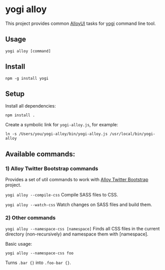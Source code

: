 # yogi alloy

This project provides common [AlloyUI](http://alloyui.com) tasks for [yogi](http://yui.github.com/yogi) command line tool.

## Usage

	yogi alloy [command]
	
## Install

	npm -g install yogi

## Setup

Install all dependencies:

	npm install .

Create a symbolic link for `yogi-alloy.js`, for example:

	ln -s /Users/you/yogi-alloy/bin/yogi-alloy.js /usr/local/bin/yogi-alloy

## Available commands:

### 1) Alloy Twitter Bootstrap commands

Provides a set of util commands to work with [Alloy Twitter Bootstrap](http://github.com/eduardolundgren/alloy-twitter-bootstrap) project.

`yogi alloy --compile-css`
Compile SASS files to CSS.

`yogi alloy --watch-css`
Watch changes on SASS files and build them.

### 2) Other commands

`yogi alloy --namespace-css [namespace]`
Finds all CSS files in the current directory (non-recursively) and namespace them with [namespace].

Basic usage:

	yogi alloy --namespace-css foo

Turns `.bar {}` into `.foo-bar {}`.